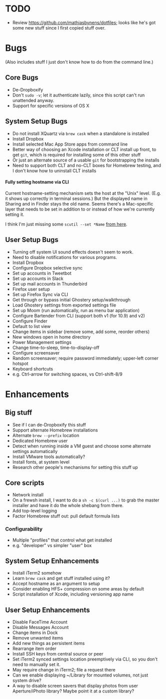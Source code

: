 # TODO

- Review https://github.com/mathiasbynens/dotfiles; looks like he's got some new stuff since I first copied stuff over.

#  Bugs  #

(Also includes stuff I just don't know how to do from the command line.)

##  Core Bugs  ##

- De-Dropboxify
- Don't `sudo -v`; let it authenticate lazily, since this script can't run unattended anyway.
- Support for specific versions of OS X

##  System Setup Bugs  ##

- Do not install XQuartz via `brew cask` when a standalone is installed
- Install Dropbox
- Install selected Mac App Store apps from command line
- Better way of choosing an Xcode installation or CLT install up front, to get `git`, which is required for installing some of this other stuff
 - Or just an alternate source of a usable `git` for bootstrapping the installs
 - Need to support both CLT and no-CLT boxes for Homebrew testing, and I don't know how to uninstall CLT installs

####  Fully setting hostname via CLI  ####

Current hostname-setting mechanism sets the host at the "Unix" level. (E.g. it shows up correctly in terminal sessions.) But the displayed name in Sharing and in Finder stays the old name. Seems there's a Mac-specific layer that needs to be set in addition to or instead of how we're currently setting it.

I think I'm just missing some `scutil --set *Name` [from here](https://github.com/mathiasbynens/dotfiles/blob/ed0019b7f87828aad94a94665c198b556bd7be02/.osx#L15-L19).

##  User Setup Bugs  ##

- Turning off system UI sound effects doesn't seem to work.
- Need to disable notifications for various programs.
- Install Dropbox
- Configure Dropbox selective sync
- Set up accounts in Tweetbot
- Set up accounts in Slack
- Set up mail accounts in Thunderbird
- Firefox user setup
 - Set up Firefox Sync via CLI
 - Get through or bypass initial Ghostery setup/walkthrough
 - Load Ghostery settings from exported settings file
- Set up Moom (run automatically, run as menu bar application)
- Configure Bartender from CLI (support both v1 (for 10.9) and v2)
- Configure Finder
 - Default to list view
 - Change items in sidebar (remove some, add some, reorder others)
 - New windows open in home directory
- Power Management settings
 - Change time-to-sleep, time-to-display-off
- Configure screensaver
 - Random screensaver; require password immediately; upper-left corner hotspot
- Keyboard shortcuts
 - e.g. Ctrl-arrow for switching spaces, vs Ctrl-shift-8/9

#  Enhancements   #

##  Big stuff  ##

- See if I can de-Dropboxify this stuff
- Support alternate Homebrew installations
 - Alternate `brew --prefix` location
 - Dedicated Homebrew user
- Detect when running inside a VM guest and choose some alternate settings automatically
 - Install VMware tools automatically?
- Install fonts, at system level
- Research other people's mechanisms for setting this stuff up

##  Core scripts   ##

- Network install
 - On a frewsh install, I want to do a `sh -c $(curl ...)` to grab the master installer and have it do the whole shebang from there.
- Add top-level logging
- Factor Homebrew stuff out: pull default formula lists

###  Configurability   ###

- Multiple "profiles" that control what get installed
 - e.g. "developer" vs simpler "user" box

##  System Setup Enhancements ##

- Install iTerm2 somehow
- Learn `brew cask` and get stuff installed using it?
- Accept hostname as an argument to setup
- Consider enabling HFS+ compression on some areas by default
- Script installation of Xcode, including versioning app name

##  User Setup Enhancements   ##

- Disable FaceTime Account
- Disable Messages Account
- Change items in Dock
 - Remove unwanted items
 - Add new things as persistent items
 - Rearrange item order
- Install SSH keys from central source or peer
- Set iTerm2 synced settings location preemptively via CLI, so you don't need to manually set it.
 - May require change in iTerm2; file a request there
- Can we enable displaying ~/Library for mounted volumes, not just system drive?
- A way to disable screen savers that display photos from user Aperture/iPhoto library? Maybe point it at a custom library?

